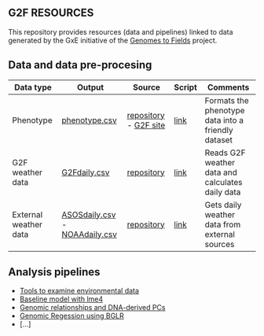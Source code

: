 ## G2F RESOURCES


This repository provides resources (data and pipelines) linked to data generated by the GxE initiative of the [Genomes to Fields](https://www.genomes2fields.org/) project.

## Data and data pre-procesing

|Data type|Output|Source|Script|Comments|
|---------|------|------|------|--------|
|Phenotype|[phenotype.csv](https://github.com/QuantGen/G2F_RESOURCES/raw/main/Data/Output_files/phenotypes.csv)|[repository](https://github.com/QuantGen/G2F_RESOURCES/tree/main/Data/Phenotypes) - [G2F site](https://www.genomes2fields.org/resources/)|[link](https://github.com/QuantGen/G2F_RESOURCES/blob/main/phenotypes.md)|Formats the phenotype data into a friendly dataset|
|G2F weather data|[G2Fdaily.csv](https://github.com/QuantGen/G2F_RESOURCES/blob/main/Data/OutputFiles/G2Fdaily.csv)|[repository]()|[link](https://github.com/QuantGen/G2F_RESOURCES/blob/main/G2FWeatherData.md)|Reads G2F weather data and calculates daily data|
|External weather data|[ASOSdaily.csv]() - [NOAAdaily.csv]()|[repository]()|[link]()|Gets daily weather data from external sources|

## Analysis pipelines

 - [Tools to examine environmental data]()
 - [Baseline model with lme4]()
 - [Genomic relationships and DNA-derived PCs]()
 - [Genomic Regession using BGLR]()
 - [...]
 
